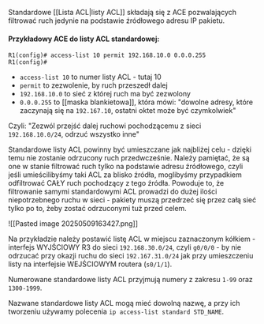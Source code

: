 Standardowe [[Lista ACL|listy ACL]] składają się z ACE pozwalających filtrować ruch jedynie na podstawie źródłowego adresu IP pakietu. 

#### Przykładowy ACE do listy ACL standardowej:
```
R1(config)# access-list 10 permit 192.168.10.0 0.0.0.255
R1(config)#
```
- `access-list 10` to numer listy ACL - tutaj 10
- `permit` to zezwolenie, by ruch przeszedł dalej
- `192.168.10.0` to sieć z której ruch ma być zezwolony
- `0.0.0.255` to [[maska blankietowa]], która mówi: "dowolne adresy, które zaczynają się na `192.167.10`, ostatni oktet może być czymkolwiek"

Czyli: "Zezwól przejść dalej ruchowi pochodzącemu z sieci `192.168.10.0/24`, odrzuć wszystko inne"

Standardowe listy ACL powinny być umieszczane jak najbliżej celu - dzięki temu nie zostanie odrzucony ruch przedwcześnie. Należy pamiętać, że są one w stanie filtrować ruch tylko na podstawie adresu źródłowego, czyli jeśli umieścilibyśmy taki ACL za blisko źródła, moglibyśmy przypadkiem odfiltrować CAŁY ruch pochodzący z tego źródła. Powoduje to, że filtrowanie samymi standardowymi ACL prowadzi do dużej ilości niepotrzebnego ruchu w sieci - pakiety muszą przedrzeć się przez całą sieć tylko po to, żeby zostać odrzuconymi tuż przed celem.   

![[Pasted image 20250509163427.png]]

Na przykładzie należy postawić listę ACL w miejscu zaznaczonym kółkiem - interfejs WYJŚCIOWY R3 do sieci `192.168.30.0/24`, czyli `g0/0/0` - by nie odrzucać przy okazji ruchu do sieci `192.167.31.0/24` jak przy umieszczeniu listy na interfejsie WEJŚCIOWYM routera (`s0/1/1`).

Numerowane standardowe listy ACL przyjmują numery z zakresu `1-99` oraz `1300-1999`.

Nazwane standardowe listy ACL mogą mieć dowolną nazwę, a przy ich tworzeniu używamy polecenia `ip access-list standard STD_NAME`. 